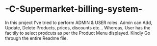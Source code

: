 # -C-Supermarket-billing-system-
In this project I've tried to perform ADMIN &amp; USER roles. Admin can Add, Update, Delete Products, prices, discounts etc... Whereas, User has the facitily to select prodcuts as per the Product Menu displayed. Kindly Go through the entire Readme file.
